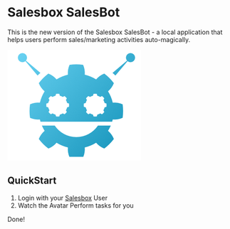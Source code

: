 # Salesbox SalesBot

This is the new version of the Salesbox SalesBot - a local application that helps users perform sales/marketing activities auto-magically.

![icon](./bothead.png)

## QuickStart

1. Login with your [Salesbox](https://salesbox.ai) User
2. Watch the Avatar Perform tasks for you

Done!

